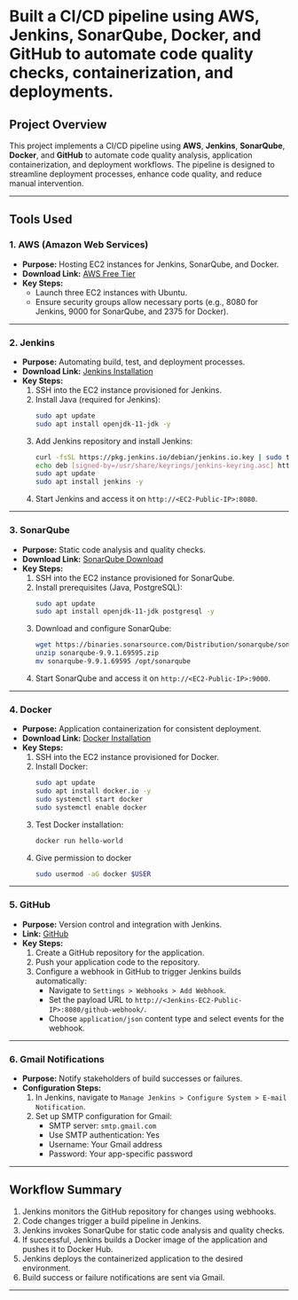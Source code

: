 # Built a CI/CD pipeline using AWS, Jenkins, SonarQube, Docker, and GitHub to automate code quality checks, containerization, and deployments.

## Project Overview
This project implements a CI/CD pipeline using **AWS**, **Jenkins**, **SonarQube**, **Docker**, and **GitHub** to automate code quality analysis, application containerization, and deployment workflows. The pipeline is designed to streamline deployment processes, enhance code quality, and reduce manual intervention.

---

## Tools Used

### 1. **AWS (Amazon Web Services)**
- **Purpose:** Hosting EC2 instances for Jenkins, SonarQube, and Docker.
- **Download Link:** [AWS Free Tier](https://aws.amazon.com/free/)
- **Key Steps:**
  - Launch three EC2 instances with Ubuntu.
  - Ensure security groups allow necessary ports (e.g., 8080 for Jenkins, 9000 for SonarQube, and 2375 for Docker).

---

### 2. **Jenkins**
- **Purpose:** Automating build, test, and deployment processes.
- **Download Link:** [Jenkins Installation](https://www.jenkins.io/download/)
- **Key Steps:**
  1. SSH into the EC2 instance provisioned for Jenkins.
  2. Install Java (required for Jenkins):
     ```bash
     sudo apt update
     sudo apt install openjdk-11-jdk -y
     ```
  3. Add Jenkins repository and install Jenkins:
     ```bash
     curl -fsSL https://pkg.jenkins.io/debian/jenkins.io.key | sudo tee "/usr/share/keyrings/jenkins-keyring.asc" > /dev/null
     echo deb [signed-by=/usr/share/keyrings/jenkins-keyring.asc] https://pkg.jenkins.io/debian binary/ | sudo tee "/etc/apt/sources.list.d/jenkins.list" > /dev/null
     sudo apt update
     sudo apt install jenkins -y
     ```
  4. Start Jenkins and access it on `http://<EC2-Public-IP>:8080`.

---

### 3. **SonarQube**
- **Purpose:** Static code analysis and quality checks.
- **Download Link:** [SonarQube Download](https://www.sonarsource.com/products/sonarqube/downloads/)
- **Key Steps:**
  1. SSH into the EC2 instance provisioned for SonarQube.
  2. Install prerequisites (Java, PostgreSQL):
     ```bash
     sudo apt update
     sudo apt install openjdk-11-jdk postgresql -y
     ```
  3. Download and configure SonarQube:
     ```bash
     wget https://binaries.sonarsource.com/Distribution/sonarqube/sonarqube-9.9.1.69595.zip
     unzip sonarqube-9.9.1.69595.zip
     mv sonarqube-9.9.1.69595 /opt/sonarqube
     ```
  4. Start SonarQube and access it on `http://<EC2-Public-IP>:9000`.

---

### 4. **Docker**
- **Purpose:** Application containerization for consistent deployment.
- **Download Link:** [Docker Installation](https://docs.docker.com/get-docker/)
- **Key Steps:**
  1. SSH into the EC2 instance provisioned for Docker.
  2. Install Docker:
     ```bash
     sudo apt update
     sudo apt install docker.io -y
     sudo systemctl start docker
     sudo systemctl enable docker
     ```
  3. Test Docker installation:
     ```bash
     docker run hello-world
     ```
  4. Give permission to docker
     ```bash
     sudo usermod -aG docker $USER
     ```
---

### 5. **GitHub**
- **Purpose:** Version control and integration with Jenkins.
- **Link:** [GitHub](https://github.com/)
- **Key Steps:**
  1. Create a GitHub repository for the application.
  2. Push your application code to the repository.
  3. Configure a webhook in GitHub to trigger Jenkins builds automatically:
     - Navigate to `Settings > Webhooks > Add Webhook`.
     - Set the payload URL to `http://<Jenkins-EC2-Public-IP>:8080/github-webhook/`.
     - Choose `application/json` content type and select events for the webhook.

---

### 6. **Gmail Notifications**
- **Purpose:** Notify stakeholders of build successes or failures.
- **Configuration Steps:**
  1. In Jenkins, navigate to `Manage Jenkins > Configure System > E-mail Notification`.
  2. Set up SMTP configuration for Gmail:
     - SMTP server: `smtp.gmail.com`
     - Use SMTP authentication: Yes
     - Username: Your Gmail address
     - Password: Your app-specific password

---

## Workflow Summary
1. Jenkins monitors the GitHub repository for changes using webhooks.
2. Code changes trigger a build pipeline in Jenkins.
3. Jenkins invokes SonarQube for static code analysis and quality checks.
4. If successful, Jenkins builds a Docker image of the application and pushes it to Docker Hub.
5. Jenkins deploys the containerized application to the desired environment.
6. Build success or failure notifications are sent via Gmail.

---

